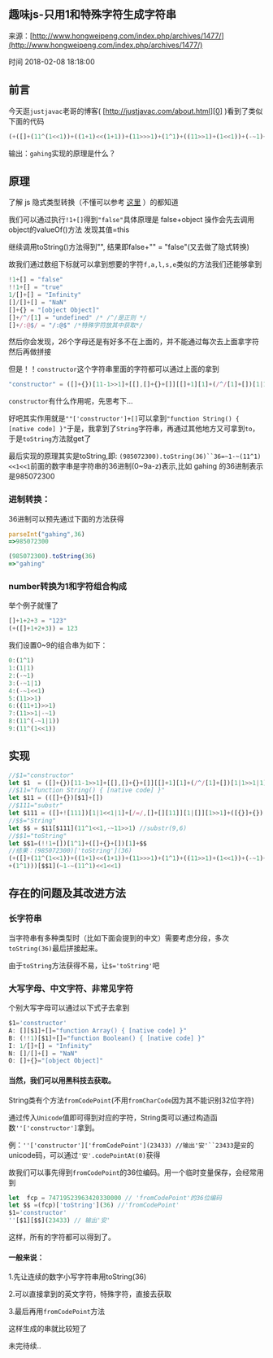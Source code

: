 ## 趣味js-只用1和特殊字符生成字符串

来源：[http://www.hongweipeng.com/index.php/archives/1477/](http://www.hongweipeng.com/index.php/archives/1477/)

时间 2018-02-08 18:18:00



## 前言

今天逛`justjavac`老哥的博客(    [http://justjavac.com/about.html][0]
)看到了类似下面的代码  

```js
(+([]+(11^(1<<1))+((1+1)<<(1+1))+(11>>>1)+(1^1)+((11>>1)+(1<<1))+(-~1)+(-~1+1)+(1^1)+(1^1)))[(!!1+[])[1^1]+([]+{}+[])[1]+(([]+{})[([]+{})[11-1>>1]+[[],[]+{}+[]][[]+1][1]+(/^/[1]+[])[1|1>>1|1]+[{},11^1,!{}+[]][1+1][1<<1^1]+(11/!{}+{})[~1+(11^1)+~1]+[!!{}+{}][[]&111][1&1]+(/^/[111]+[])[11^11]+[{},[{}]+{},1][1+[]][11-~1+11>>1]+(!!1+{})[1&1>>1]+([]+{1:1}+[])[1|1]+[[]+!!1][111>>>111][1<<1>>1]]+[])[([]+![111])[1|1<<1|1]+[/=/,[]+[][11]][1|[]][1>>1]+([{}]+{})[1+!![1]]+[1,!1+/~/][1%11][1^1<<1]+(!!1+[])[1^1]+[!!/-/+/-/][11%11][+!!1]](11^1<<1,-~11>>1)](~1-~(11^1)<<1<<1)
```

输出：`gahing`实现的原理是什么？


## 原理

了解 js 隐式类型转换（不懂可以参考    [这里][1]
）的都知道  

我们可以通过执行`!1+[]`得到`"false"`具体原理是 false+object 操作会先去调用object的valueOf()方法 发现其值=this

继续调用toString()方法得到"", 结果即false+"" = "false"(又去做了隐式转换)

故我们通过数组下标就可以拿到想要的字符`f,a,l,s,e`类似的方法我们还能够拿到

```js
!1+[] = "false"
!!1+[] = "true"
1/[]+[] = "Infinity"
[]/[]+[] = "NaN"
[]+{} = "[object Object]"
[]+/^/[1] = "undefined" /* /^/是正则 */
[]+/:@$/ = "/:@$" /*特殊字符放其中获取*/
```

然后你会发现，26个字母还是有好多不在上面的，并不能通过每次去上面拿字符然后再做拼接

但是！！`constructor`这个字符串里面的字符都可以通过上面的拿到  

```js
"constructor" = ([]+{})[11-1>>1]+[[],[]+{}+[]][[]+1][1]+(/^/[1]+[])[1|1>>1|1]+[{},11^1,!{}+[]][1+1][1<<1^1]+(11/!{}+{})[~1+(11^1)+~1]+[!!{}+{}][[]&111][1&1]+(/^/[111]+[])[11^11]+[{},[{}]+{},1][1+[]][11-~1+11>>1]+(!!1+{})[1&1>>1]+([]+{1:1}+[])[1|1]+[[]+!!1][111>>>111][1<<1>>1]
```
`constructor`有什么作用呢，先思考下...  

好吧其实作用就是`""['constructor']+[]`可以拿到`"function String() { [native code] }"`于是，我拿到了`String`字符串，再通过其他地方又可拿到`to`，于是`toString`方法就get了  

最后实现的原理其实是toString,即:
`(985072300).toString(36)``36=~1-~(11^1)<<1<<1`前面的数字串是字符串的36进制(0~9a-z)表示,比如 gahing 的36进制表示是985072300


### 进制转换：

36进制可以预先通过下面的方法获得

```js
parseInt("gahing",36)
=>985072300

(985072300).toString(36)
=>"gahing"
```


### number转换为1和字符组合构成

举个例子就懂了

```js
[]+1+2+3 = "123"
(+([]+1+2+3)) = 123
```

我们设置0~9的组合串为如下：

```js
0:(1^1)
1:(1|1)
2:(-~1)
3:(-~1|1)
4:(-~1<<1)
5:(11>>1)
6:((11+1)>>1)
7:(11>>1|-~1)
8:(11^(-~1|1))
9:(11^(1<<1))
```


## 实现

```js
//$1="constructor"
let $1  = ([]+{})[11-1>>1]+[[],[]+{}+[]][[]+1][1]+(/^/[1]+[])[1|1>>1|1]+[{},11^1,!{}+[]][1+1][1<<1^1]+(11/!{}+{})[~1+(11^1)+~1]+[!!{}+{}][[]&111][1&1]+(/^/[111]+[])[11^11]+[{},[{}]+{},1][1+[]][11-~1+11>>1]+(!!1+{})[1&1>>1]+([]+{1:1}+[])[1|1]+[[]+!!1][111>>>111][1<<1>>1]
//$11="function String() { [native code] }"
let $11 = (([]+{})[$1]+[])
//$111="substr"
let $111 = ([]+![111])[1|1<<1|1]+[/=/,[]+[][11]][1|[]][1>>1]+([{}]+{})[1+!![1]]+[1,!1+/~/][1%11][1^1<<1]+(!!1+[])[1^1]+[!!/-/+/-/][11%11][+!!1]
//$$="String"
let $$ = $11[$111](11^1<<1,-~11>>1) //substr(9,6)
//$$1="toString"
let $$1=(!!1+[])[1^1]+([]+{}+[])[1]+$$
//结果：(985072300)['toString'](36)
(+([]+(11^(1<<1))+((1+1)<<(1+1))+(11>>>1)+(1^1)+((11>>1)+(1<<1))+(-~1)+(-~1+1)+(1^1)
+(1^1)))[$$1](~1-~(11^1)<<1<<1)
```


## 存在的问题及其改进方法


### 长字符串

当字符串有多种类型时（比如下面会提到的中文）需要考虑分段，多次`toString(36)`最后拼接起来。  

由于`toString`方法获得不易，让`$='toString'`吧  


### 大写字母、中文字符、非常见字符

个别大写字母可以通过以下式子去拿到

```js
$1='constructor'
A: [][$1]+[]="function Array() { [native code] }"
B: (!!1)[$1]+[]="function Boolean() { [native code] }"
I: 1/[]+[] = "Infinity"
N: []/[]+[] = "NaN"
O: []+{}="[object Object]"
```


#### 当然，我们可以用黑科技去获取。

String类有个方法`fromCodePoint`(不用`fromCharCode`因为其不能识别32位字符)  

通过传入`Unicode`值即可得到对应的字符，String类可以通过构造函数`''['constructor']`拿到。  

例：`''['constructor']['fromCodePoint'](23433) //输出'安'``23433`是`安`的unicode码，可以通过`'安'.codePointAt(0)`获得  

故我们可以事先得到`fromCodePoint`的36位编码。用一个临时变量保存，会经常用到  

```js
let  fcp = 74719523963420330000 // 'fromCodePoint'的36位编码
let $$ =(fcp)['toString'](36) //'fromCodePoint'
$1='constructor'
''[$1][$$](23433) // 输出'安'
```

这样，所有的字符都可以得到了。


#### 一般来说：

1.先让连续的数字小写字符串用toString(36)

2.可以直接拿到的英文字符，特殊字符，直接去获取

3.最后再用`fromCodePoint`方法  

这样生成的串就比较短了

未完待续..



[0]: http://justjavac.com/about.html
[1]: https://github.com/jawil/blog/issues/5
